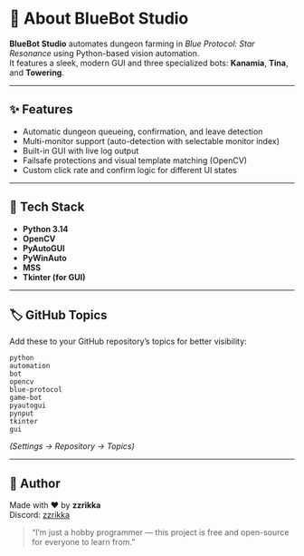 # 📘 About BlueBot Studio

**BlueBot Studio** automates dungeon farming in *Blue Protocol: Star Resonance* using Python-based vision automation.  
It features a sleek, modern GUI and three specialized bots: **Kanamia**, **Tina**, and **Towering**.

---

## ✨ Features
- Automatic dungeon queueing, confirmation, and leave detection
- Multi-monitor support (auto-detection with selectable monitor index)
- Built-in GUI with live log output
- Failsafe protections and visual template matching (OpenCV)
- Custom click rate and confirm logic for different UI states

---

## 🧠 Tech Stack
- **Python 3.14**
- **OpenCV**
- **PyAutoGUI**
- **PyWinAuto**
- **MSS**
- **Tkinter (for GUI)**

---

## 🏷️ GitHub Topics
Add these to your GitHub repository’s topics for better visibility:
```
python
automation
bot
opencv
blue-protocol
game-bot
pyautogui
pynput
tkinter
gui
```
*(Settings → Repository → Topics)*

---

## 💬 Author
Made with ❤️ by **zzrikka**  
Discord: [zzrikka](https://discordapp.com/users/)

> “I’m just a hobby programmer — this project is free and open-source for everyone to learn from.”
